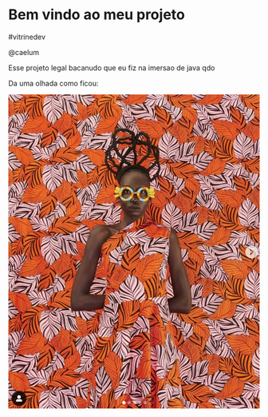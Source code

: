 
# Bem vindo ao meu projeto

#vitrinedev

@caelum

Esse projeto legal bacanudo que eu fiz na imersao de java qdo

Da uma olhada como ficou:

![#vitrine_cover](vitrinedev.png)



